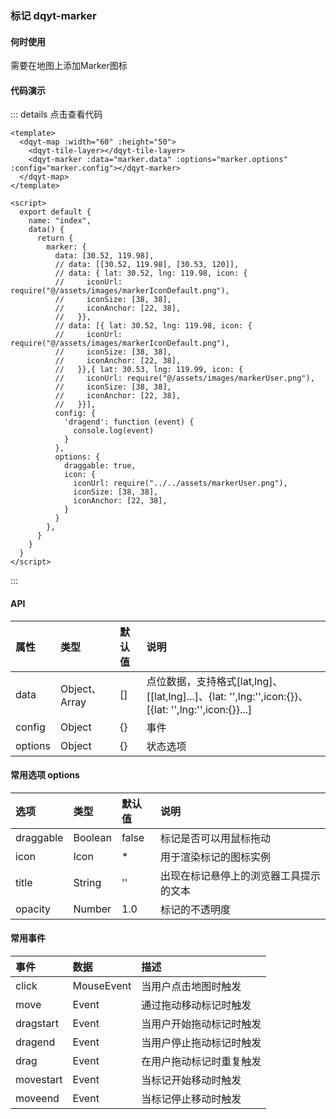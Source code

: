 ### 标记 dqyt-marker
#### 何时使用
需要在地图上添加Marker图标
#### 代码演示

<marker-index></marker-index>
::: details 点击查看代码
```vue
<template>
  <dqyt-map :width="60" :height="50">
    <dqyt-tile-layer></dqyt-tile-layer>
    <dqyt-marker :data="marker.data" :options="marker.options" :config="marker.config"></dqyt-marker>
  </dqyt-map>
</template>

<script>
  export default {
    name: "index",
    data() {
      return {
        marker: {
          data: [30.52, 119.98],
          // data: [[30.52, 119.98], [30.53, 120]],
          // data: { lat: 30.52, lng: 119.98, icon: {
          //     iconUrl: require("@/assets/images/markerIconDefault.png"),
          //     iconSize: [38, 38],
          //     iconAnchor: [22, 38],
          //   }},
          // data: [{ lat: 30.52, lng: 119.98, icon: {
          //     iconUrl: require("@/assets/images/markerIconDefault.png"),
          //     iconSize: [38, 38],
          //     iconAnchor: [22, 38],
          //   }},{ lat: 30.53, lng: 119.99, icon: {
          //     iconUrl: require("@/assets/images/markerUser.png"),
          //     iconSize: [38, 38],
          //     iconAnchor: [22, 38],
          //   }}],
          config: {
            'dragend': function (event) {
              console.log(event)
            }
          },
          options: {
            draggable: true,
            icon: {
              iconUrl: require("../../assets/markerUser.png"),
              iconSize: [38, 38],
              iconAnchor: [22, 38],
            }
          }
        },
      }
    }
  }
</script>

```
:::

#### API
| 属性       | 类型   | 默认值   | 说明 |
|:------------- |:-------------|:-----|:----|
| data | Object、Array | [] | 点位数据，支持格式[lat,lng]、[[lat,lng]...]、{lat: '',lng:'',icon:{}}、[{lat: '',lng:'',icon:{}}...] |
| config| Object | {} | 事件 |
| options | Object | {} | 状态选项  |
#### 常用选项 options
| 选项          | 类型   | 默认值 | 说明  |
|:------------- |:-------------|:-----|:----|
| draggable | Boolean | false | 标记是否可以用鼠标拖动 |
| icon | Icon | * | 用于渲染标记的图标实例 |
| title | String | '' | 出现在标记悬停上的浏览器工具提示的文本 |
| opacity | Number | 1.0 | 标记的不透明度 |
#### 常用事件
| 事件          | 数据   | 描述   |
|:------------- |:-------------|:----|
| click | MouseEvent |当用户点击地图时触发|
| move | Event |通过拖动移动标记时触发|
| dragstart | Event |当用户开始拖动标记时触发|
| dragend | Event |当用户停止拖动标记时触发|
| drag | Event |在用户拖动标记时重复触发|
| movestart | Event |当标记开始移动时触发|
| moveend | Event |当标记停止移动时触发|
